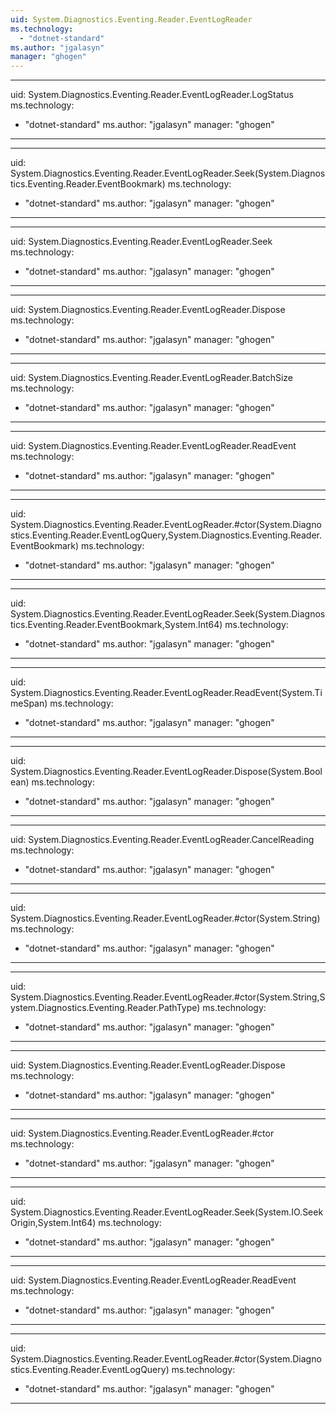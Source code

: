 ```yaml
---
uid: System.Diagnostics.Eventing.Reader.EventLogReader
ms.technology: 
  - "dotnet-standard"
ms.author: "jgalasyn"
manager: "ghogen"
---
```


---
uid: System.Diagnostics.Eventing.Reader.EventLogReader.LogStatus
ms.technology: 
  - "dotnet-standard"
ms.author: "jgalasyn"
manager: "ghogen"
---

---
uid: System.Diagnostics.Eventing.Reader.EventLogReader.Seek(System.Diagnostics.Eventing.Reader.EventBookmark)
ms.technology: 
  - "dotnet-standard"
ms.author: "jgalasyn"
manager: "ghogen"
---

---
uid: System.Diagnostics.Eventing.Reader.EventLogReader.Seek
ms.technology: 
  - "dotnet-standard"
ms.author: "jgalasyn"
manager: "ghogen"
---

---
uid: System.Diagnostics.Eventing.Reader.EventLogReader.Dispose
ms.technology: 
  - "dotnet-standard"
ms.author: "jgalasyn"
manager: "ghogen"
---

---
uid: System.Diagnostics.Eventing.Reader.EventLogReader.BatchSize
ms.technology: 
  - "dotnet-standard"
ms.author: "jgalasyn"
manager: "ghogen"
---

---
uid: System.Diagnostics.Eventing.Reader.EventLogReader.ReadEvent
ms.technology: 
  - "dotnet-standard"
ms.author: "jgalasyn"
manager: "ghogen"
---

---
uid: System.Diagnostics.Eventing.Reader.EventLogReader.#ctor(System.Diagnostics.Eventing.Reader.EventLogQuery,System.Diagnostics.Eventing.Reader.EventBookmark)
ms.technology: 
  - "dotnet-standard"
ms.author: "jgalasyn"
manager: "ghogen"
---

---
uid: System.Diagnostics.Eventing.Reader.EventLogReader.Seek(System.Diagnostics.Eventing.Reader.EventBookmark,System.Int64)
ms.technology: 
  - "dotnet-standard"
ms.author: "jgalasyn"
manager: "ghogen"
---

---
uid: System.Diagnostics.Eventing.Reader.EventLogReader.ReadEvent(System.TimeSpan)
ms.technology: 
  - "dotnet-standard"
ms.author: "jgalasyn"
manager: "ghogen"
---

---
uid: System.Diagnostics.Eventing.Reader.EventLogReader.Dispose(System.Boolean)
ms.technology: 
  - "dotnet-standard"
ms.author: "jgalasyn"
manager: "ghogen"
---

---
uid: System.Diagnostics.Eventing.Reader.EventLogReader.CancelReading
ms.technology: 
  - "dotnet-standard"
ms.author: "jgalasyn"
manager: "ghogen"
---

---
uid: System.Diagnostics.Eventing.Reader.EventLogReader.#ctor(System.String)
ms.technology: 
  - "dotnet-standard"
ms.author: "jgalasyn"
manager: "ghogen"
---

---
uid: System.Diagnostics.Eventing.Reader.EventLogReader.#ctor(System.String,System.Diagnostics.Eventing.Reader.PathType)
ms.technology: 
  - "dotnet-standard"
ms.author: "jgalasyn"
manager: "ghogen"
---

---
uid: System.Diagnostics.Eventing.Reader.EventLogReader.Dispose
ms.technology: 
  - "dotnet-standard"
ms.author: "jgalasyn"
manager: "ghogen"
---

---
uid: System.Diagnostics.Eventing.Reader.EventLogReader.#ctor
ms.technology: 
  - "dotnet-standard"
ms.author: "jgalasyn"
manager: "ghogen"
---

---
uid: System.Diagnostics.Eventing.Reader.EventLogReader.Seek(System.IO.SeekOrigin,System.Int64)
ms.technology: 
  - "dotnet-standard"
ms.author: "jgalasyn"
manager: "ghogen"
---

---
uid: System.Diagnostics.Eventing.Reader.EventLogReader.ReadEvent
ms.technology: 
  - "dotnet-standard"
ms.author: "jgalasyn"
manager: "ghogen"
---

---
uid: System.Diagnostics.Eventing.Reader.EventLogReader.#ctor(System.Diagnostics.Eventing.Reader.EventLogQuery)
ms.technology: 
  - "dotnet-standard"
ms.author: "jgalasyn"
manager: "ghogen"
---
